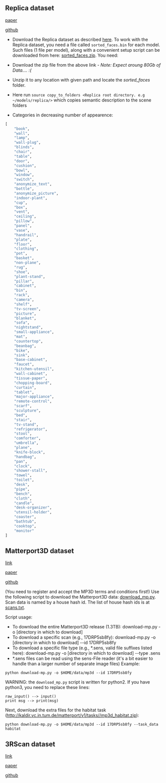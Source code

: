 ## Replica dataset

[paper](https://arxiv.org/abs/1906.05797)

[github](https://github.com/facebookresearch/Replica-Dataset)

- Download the Replica dataset as described [here](https://github.com/facebookresearch/Replica-Dataset).
   To work with the Replica dataset, you need a file called `sorted_faces.bin` for each model.
   Such files (1 file per model), along with a convenient setup script can be downloaded from here: [sorted_faces.zip](http://dl.fbaipublicfiles.com/habitat/sorted_faces.zip). You need:

- Download the zip file from the above link - *Note: Expect aroung 80Gb of Data.... :(*
- Unzip it to any location with given path and locate the *sorted_faces* folder.
- Here run  `source copy_to_folders <Replica root directory. e.g ~/models/replica/>` which copies semantic description to the scene folders


- Categories in decreasing number of appearence:

```python
[
    "book",
    "wall",
    "lamp",
    "wall-plug",
    "blinds",
    "chair",
    "table",
    "door",
    "cushion",
    "bowl",
    "window",
    "switch",
    "anonymize_text",
    "bottle",
    "anonymize_picture",
    "indoor-plant",
    "cup",
    "box",
    "vent",
    "ceiling",
    "pillow",
    "panel",
    "vase",
    "handrail",
    "plate",
    "floor",
    "clothing",
    "pot",
    "basket",
    "non-plane",
    "rug",
    "shoe",
    "plant-stand",
    "pillar",
    "cabinet",
    "bin",
    "rack",
    "camera",
    "shelf",
    "tv-screen",
    "picture",
    "blanket",
    "sofa",
    "nightstand",
    "small-appliance",
    "mat",
    "countertop",
    "beanbag",
    "bike",
    "sink",
    "base-cabinet",
    "faucet",
    "kitchen-utensil",
    "wall-cabinet",
    "tissue-paper",
    "chopping-board",
    "curtain",
    "tablet",
    "major-appliance",
    "remote-control",
    "scarf",
    "sculpture",
    "bed",
    "stair",
    "tv-stand",
    "refrigerator",
    "stool",
    "comforter",
    "umbrella",
    "plane",
    "knife-block",
    "handbag",
    "pan",
    "clock",
    "shower-stall",
    "towel",
    "toilet",
    "desk",
    "pipe",
    "bench",
    "cloth",
    "candle",
    "desk-organizer",
    "utensil-holder",
    "coaster",
    "bathtub",
    "cooktop",
    "monitor"
]
```



## Matterport3D dataset

[link](https://niessner.github.io/Matterport/)

[paper](https://arxiv.org/abs/1709.06158)

[github](https://github.com/niessner/Matterport)

(You need to register and accept the MP3D terms and conditions first!)
Use the following script to download the Matterport3D data: [download_mp.py](http://kaldir.vc.in.tum.de/matterport/download_mp.py).
Scan data is named by a house hash id. The list of house hash ids is at [scans.txt](http://kaldir.vc.in.tum.de/matterport/v1/scans.txt).

Script usage:
- To download the entire Matterport3D release (1.3TB): download-mp.py -o [directory in which to download]
- To download a specific scan (e.g., 17DRP5sb8fy): download-mp.py -o [directory in which to download] --id 17DRP5sb8fy
- To download a specific file type (e.g., *.sens, valid file suffixes listed here): download-mp.py -o [directory in which to download] --type .sens
- *.sens files can be read using the sens-File reader (it's a bit easier to handle than a larger number of separate image files)
Example:
```
python download-mp.py -o $HOME/data/mp3d --id 17DRP5sb8fy
```
WARNING: the `download_mp.py` script is written for python2. If you have python3, you need to replace these lines:
```
raw_input() --> input()
print msg --> print(msg)
```
Next, download the extra files for the habitat task (http://kaldir.vc.in.tum.de/matterport/v1/tasks//mp3d_habitat.zip):
```
python download-mp.py -o $HOME/data/mp3d --id 17DRP5sb8fy --task_data habitat
```


## 3RScan dataset

[link](http://vmnavab26.in.tum.de/3RScan/)

[paper](https://arxiv.org/pdf/1908.06109.pdf)

[github](https://github.com/WaldJohannaU/3RScan)
